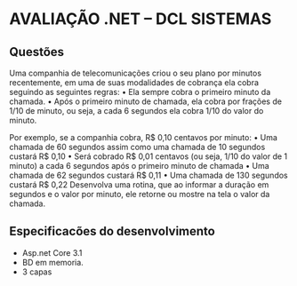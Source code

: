 # AVALIAÇÃO .NET – DCL SISTEMAS

## Questões

Uma companhia de telecomunicações criou o seu plano por minutos
recentemente, em uma de suas modalidades de cobrança ela cobra seguindo as
seguintes regras:
• Ela sempre cobra o primeiro minuto da chamada.
• Após o primeiro minuto de chamada, ela cobra por frações de 1/10 de minuto,
ou seja, a cada 6 segundos ela cobra 1/10 do valor do minuto.

Por exemplo, se a companhia cobra, R$ 0,10 centavos por minuto:
• Uma chamada de 60 segundos assim como uma chamada de 10 segundos
custará R$ 0,10
• Será cobrado R$ 0,01 centavos (ou seja, 1/10 do valor de 1 minuto) a cada 6
segundos após o primeiro minuto de chamada
• Uma chamada de 62 segundos custará R$ 0,11
• Uma chamada de 130 segundos custará R$ 0,22
Desenvolva uma rotina, que ao informar a duração em segundos e o valor por minuto,
ele retorne ou mostre na tela o valor da chamada.



## Especificacões do desenvolvimento

- Asp.net Core 3.1
- BD em memoria.
- 3 capas